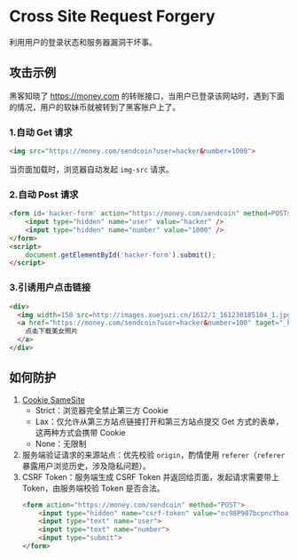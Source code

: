 # Cross Site Request Forgery

利用用户的登录状态和服务器漏洞干坏事。

## 攻击示例

黑客知晓了 <https://money.com> 的转账接口，当用户已登录该网站时，遇到下面的情况，用户的软妹币就被转到了黑客账户上了。

### 1.自动 Get 请求

```html
<img src="https://money.com/sendcoin?user=hacker&number=1000">
```

当页面加载时，浏览器自动发起 `img-src` 请求。

### 2.自动 Post 请求

```html
<form id='hacker-form' action="https://money.com/sendcoin" method=POST>
    <input type="hidden" name="user" value="hacker" />
    <input type="hidden" name="number" value="1000" />
</form>
<script>
    document.getElementById('hacker-form').submit();
</script>
```

### 3.引诱用户点击链接

```html
<div>
  <img width=150 src=http://images.xuejuzi.cn/1612/1_161230185104_1.jpg> </img> </div> <div>
  <a href="https://money.com/sendcoin?user=hacker&number=100" taget="_blank">
    点击下载美女照片
  </a>
</div>
```

## 如何防护

1. [Cookie SameSite](https://web.dev/samesite-cookies-explained/)
    - Strict：浏览器完全禁止第三方 Cookie
    - Lax：仅允许从第三方站点链接打开和第三方站点提交 Get 方式的表单，这两种方式会携带 Cookie
    - None：无限制
2. 服务端验证请求的来源站点：优先校验 `origin`，酌情使用 `referer`（`referer` 暴露用户浏览历史，涉及隐私问题）。
3. CSRF Token：服务端生成 CSRF Token 并返回给页面，发起请求需要带上 Token，由服务端校验 Token 是否合法。
    ```html
    <form action="https://money.com/sendcoin" method="POST">
        <input type="hidden" name="csrf-token" value="nc98P987bcpncYhoadjoiydc9ajDlcn">
        <input type="text" name="user">
        <input type="text" name="number">
        <input type="submit">
    </form>
    ```
